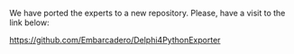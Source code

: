We have ported the experts to a new repository. Please, have a visit to the link below:

https://github.com/Embarcadero/Delphi4PythonExporter